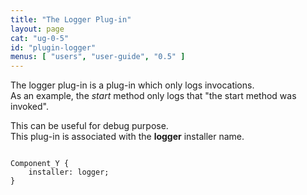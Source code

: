 ```yaml
---
title: "The Logger Plug-in"
layout: page
cat: "ug-0-5"
id: "plugin-logger"
menus: [ "users", "user-guide", "0.5" ]
---
```


The logger plug-in is a plug-in which only logs invocations.  
As an example, the *start* method only logs that "the start method was invoked".

This can be useful for debug purpose.  
This plug-in is associated with the **logger** installer name.

<pre><code class="language-roboconf">
Component_Y {
	installer: logger;
}
</code></pre>
